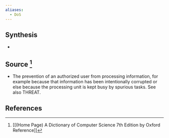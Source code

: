 ```yaml
---
aliases:
  - DoS
---
```

## Synthesis
- 
## Source [^1]
- The prevention of an authorized user from processing information, for example because that information has been intentionally corrupted or else because the processing unit is kept busy by spurious tasks. See also THREAT.
## References

[^1]: [[(Home Page) A Dictionary of Computer Science 7th Edition by Oxford Reference]]